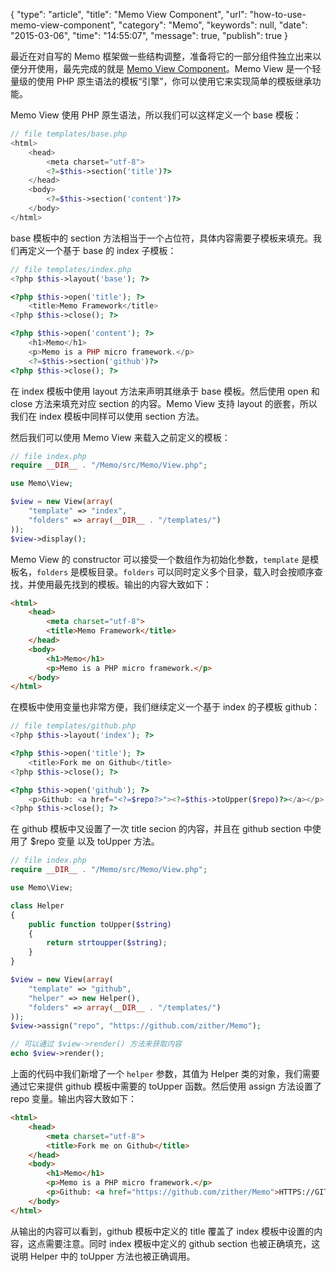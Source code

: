 {
    "type": "article",
    "title": "Memo View Component",
    "url": "how-to-use-memo-view-component",
    "category": "Memo",
    "keywords": null,
    "date": "2015-03-06",
    "time": "14:55:07",
    "message": true,
    "publish": true
}

最近在对自写的 Memo 框架做一些结构调整，准备将它的一部分组件独立出来以便分开使用，最先完成的就是 [Memo View Component](https://github.com/zither/Memo)。Memo View 是一个轻量级的使用 PHP 原生语法的模板“引擎”，你可以使用它来实现简单的模板继承功能。

Memo View 使用 PHP 原生语法，所以我们可以这样定义一个 base 模板：

```php
// file templates/base.php
<html>
    <head>
        <meta charset="utf-8">
        <?=$this->section('title')?>
    </head>
    <body>
        <?=$this->section('content')?>
    </body>
</html>
```

base 模板中的 section 方法相当于一个占位符，具体内容需要子模板来填充。我们再定义一个基于 base 的 index 子模板：

```php
// file templates/index.php
<?php $this->layout('base'); ?>

<?php $this->open('title'); ?>
    <title>Memo Framework</title>
<?php $this->close(); ?>

<?php $this->open('content'); ?>
    <h1>Memo</h1>
    <p>Memo is a PHP micro framework.</p>
    <?=$this->section('github')?>
<?php $this->close(); ?>
```

在 index 模板中使用 layout 方法来声明其继承于 base 模板。然后使用 open 和 close 方法来填充对应 section 的内容。Memo View 支持 layout 的嵌套，所以我们在 index 模板中同样可以使用 section 方法。

然后我们可以使用 Memo View 来载入之前定义的模板：

```php
// file index.php
require __DIR__ . "/Memo/src/Memo/View.php";

use Memo\View;

$view = new View(array(
    "template" => "index",
    "folders" => array(__DIR__ . "/templates/")
));
$view->display();
```

Memo View 的 constructor 可以接受一个数组作为初始化参数，`template` 是模板名，`folders` 是模板目录。`folders` 可以同时定义多个目录，载入时会按顺序查找，并使用最先找到的模板。输出的内容大致如下：

```html
<html>
    <head>
        <meta charset="utf-8">
        <title>Memo Framework</title>
    </head>
    <body>
        <h1>Memo</h1>
        <p>Memo is a PHP micro framework.</p>
    </body>
</html>
```

在模板中使用变量也非常方便，我们继续定义一个基于 index 的子模板 github：

```php
// file templates/github.php
<?php $this->layout('index'); ?>

<?php $this->open('title'); ?>
    <title>Fork me on Github</title>
<?php $this->close(); ?>

<?php $this->open('github'); ?>
    <p>Github: <a href="<?=$repo?>"><?=$this->toUpper($repo)?></a></p>
<?php $this->close(); ?>
```

在 github 模板中又设置了一次 title secion 的内容，并且在 github section 中使用了 $repo 变量 以及 toUpper 方法。

```php
// file index.php
require __DIR__ . "/Memo/src/Memo/View.php";

use Memo\View;

class Helper 
{
    public function toUpper($string)
    {
        return strtoupper($string);
    }
}

$view = new View(array(
    "template" => "github",
    "helper" => new Helper(),
    "folders" => array(__DIR__ . "/templates/")
));
$view->assign("repo", "https://github.com/zither/Memo");

// 可以通过 $view->render() 方法来获取内容
echo $view->render();
```

上面的代码中我们新增了一个 `helper` 参数，其值为 Helper 类的对象，我们需要通过它来提供 github 模板中需要的 toUpper 函数。然后使用 assign 方法设置了 repo 变量。输出内容大致如下：

```html
<html>
    <head>
        <meta charset="utf-8">
        <title>Fork me on Github</title>
    </head>
    <body>
        <h1>Memo</h1>
        <p>Memo is a PHP micro framework.</p>
        <p>Github: <a href="https://github.com/zither/Memo">HTTPS://GITHUB.COM/ZITHER/MEMO</a></p>
    </body>
</html>
```

从输出的内容可以看到，github 模板中定义的 title 覆盖了 index 模板中设置的内容，这点需要注意。同时 index 模板中定义的 github section 也被正确填充，这说明 Helper 中的 toUpper 方法也被正确调用。
